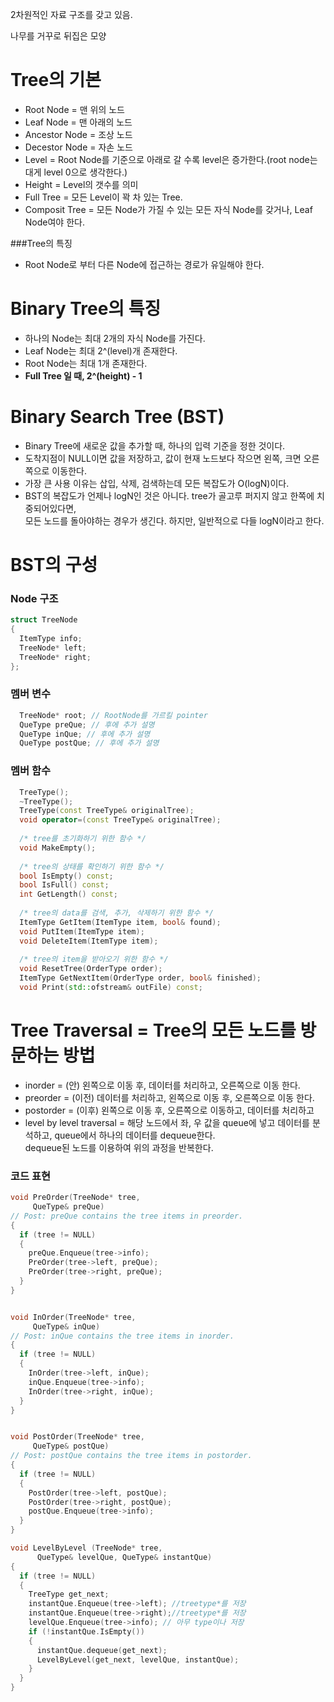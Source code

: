2차원적인 자료 구조를 갖고 있음.

나무를 거꾸로 뒤집은 모양

# Tree의 기본

  - Root Node = 맨 위의 노드
  - Leaf Node = 맨 아래의 노드
  - Ancestor Node = 조상 노드
  - Decestor Node = 자손 노드
  - Level = Root Node를 기준으로 아래로 갈 수록 level은 증가한다.(root node는 대게 level 0으로 생각한다.) 
  - Height = Level의 갯수를 의미
  - Full Tree = 모든 Level이 꽉 차 있는 Tree.
  - Composit Tree = 모든 Node가 가질 수 있는 모든 자식 Node를 갖거나, Leaf Node여야 한다.
  
###Tree의 특징
  - Root Node로 부터 다른 Node에 접근하는 경로가 유일해야 한다.

# Binary Tree의 특징
  - 하나의 Node는 최대 2개의 자식 Node를 가진다.
  - Leaf Node는 최대 2^(level)개 존재한다.
  - Root Node는 최대 1개 존재한다.
  - <strong>Full Tree 일 때, 2^(height) - 1 </strong>
  
# Binary Search Tree (BST)
  - Binary Tree에 새로운 값을 추가할 때, 하나의 입력 기준을 정한 것이다. 
  - 도착지점이 NULL이면 값을 저장하고, 값이 현재 노드보다 작으면 왼쪽, 크면 오른쪽으로 이동한다.
  - 가장 큰 사용 이유는 삽입, 삭제, 검색하는데 모든 복잡도가 O(logN)이다.
  - BST의 복잡도가 언제나 logN인 것은 아니다. tree가 골고루 퍼지지 않고 한쪽에 치중되어있다면,<br>
  모든 노드를 돌아야하는 경우가 생긴다. 하지만, 일반적으로 다들 logN이라고 한다.

# BST의 구성

### Node 구조
```c++
struct TreeNode
{
  ItemType info;
  TreeNode* left;
  TreeNode* right;
};
```

### 멤버 변수
```c++
  TreeNode* root; // RootNode를 가르킬 pointer
  QueType preQue; // 후에 추가 설명
  QueType inQue; // 후에 추가 설명
  QueType postQue; // 후에 추가 설명
```
### 멤버 함수
```c++
  TreeType();
  ~TreeType();
  TreeType(const TreeType& originalTree); 
  void operator=(const TreeType& originalTree);
  
  /* tree를 초기화하기 위한 함수 */
  void MakeEmpty();
  
  /* tree의 상태를 확인하기 위한 함수 */
  bool IsEmpty() const;
  bool IsFull() const;
  int GetLength() const; 
  
  /* tree의 data를 검색, 추가, 삭제하기 위한 함수 */
  ItemType GetItem(ItemType item, bool& found);
  void PutItem(ItemType item);
  void DeleteItem(ItemType item);
  
  /* tree의 item을 받아오기 위한 함수 */
  void ResetTree(OrderType order); 
  ItemType GetNextItem(OrderType order, bool& finished);
  void Print(std::ofstream& outFile) const;
```

# Tree Traversal = Tree의 모든 노드를 방문하는 방법
  - inorder = (안) 왼쪽으로 이동 후, 데이터를 처리하고, 오른쪽으로 이동 한다. 
  - preorder = (이전) 데이터를 처리하고, 왼쪽으로 이동 후, 오른쪽으로 이동 한다. 
  - postorder = (이후) 왼쪽으로 이동 후, 오른쪽으로 이동하고, 데이터를 처리하고
  - level by level traversal = 해당 노드에서 좌, 우 값을 queue에 넣고 데이터를 분석하고, queue에서 하나의 데이터를 dequeue한다.<br>
  dequeue된 노드를 이용하여 위의 과정을 반복한다.

### 코드 표현
```c++
void PreOrder(TreeNode* tree, 
     QueType& preQue)
// Post: preQue contains the tree items in preorder.
{
  if (tree != NULL)
  {
    preQue.Enqueue(tree->info);
    PreOrder(tree->left, preQue);
    PreOrder(tree->right, preQue);
  }
}


void InOrder(TreeNode* tree, 
     QueType& inQue)
// Post: inQue contains the tree items in inorder.
{
  if (tree != NULL)
  {
    InOrder(tree->left, inQue);
    inQue.Enqueue(tree->info);
    InOrder(tree->right, inQue);
  }
}


void PostOrder(TreeNode* tree, 
     QueType& postQue)
// Post: postQue contains the tree items in postorder.
{
  if (tree != NULL)
  {
    PostOrder(tree->left, postQue);
    PostOrder(tree->right, postQue);
    postQue.Enqueue(tree->info);
  }
}

void LevelByLevel (TreeNode* tree,
      QueType& levelQue, QueType& instantQue)
{
  if (tree != NULL)
  {
    TreeType get_next;
    instantQue.Enqueue(tree->left); //treetype*를 저장
    instantQue.Enqueue(tree->right);//treetype*를 저장
    levelQue.Enqueue(tree->info); // 아무 type이나 저장
    if (!instantQue.IsEmpty())
    {
      instantQue.dequeue(get_next);
      LevelByLevel(get_next, levelQue, instantQue);
    }
  }
}
```



